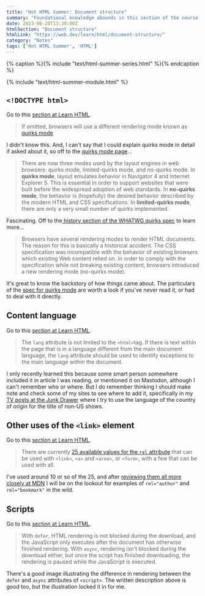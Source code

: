 ```yaml
---
title: "Hot HTML Summer: Document structure"
summary: "Foundational knowledge abounds in this section of the course."
date: 2023-06-28T13:30:00Z
htmlSection: "Document structure"
htmlLink: "https://web.dev/learn/html/document-structure/"
category: "Notes"
tags: ['Hot HTML Summer', 'HTML']
---
```

{% caption %}{% include "text/html-summer-series.html" %}{% endcaption %}

{% include "text/html-summer-module.html" %}

## `<!DOCTYPE html>`

Go to this [section at Learn HTML](https://web.dev/learn/html/document-structure/#lessdoctype-htmlgreater).

> If omitted, browsers will use a different rendering mode known as [quirks mode](https://developer.mozilla.org/docs/Web/HTML/Quirks_Mode_and_Standards_Mode)

I didn't know this. And, I can't say that I could explain quirks mode in detail if asked about it, so off to the [quirks mode page](https://developer.mozilla.org/en-US/docs/Web/HTML/Quirks_Mode_and_Standards_Mode)...

> There are now three modes used by the layout engines in web browsers: quirks mode, limited-quirks mode, and no-quirks mode. In **quirks mode**, layout emulates behavior in Navigator 4 and Internet Explorer 5. This is essential in order to support websites that were built before the widespread adoption of web standards. In **no-quirks mode**, the behavior is (hopefully) the desired behavior described by the modern HTML and CSS specifications. In **limited-quirks mode**, there are only a very small number of quirks implemented.

Fascinating. Off to the[ history section of the WHATWG quirks spec](https://quirks.spec.whatwg.org/#history) to learn more...

> Browsers have several rendering modes to render HTML documents. The reason for this is basically a historical accident. The CSS specification was incompatible with the behavior of existing browsers which existing Web content relied on. In order to comply with the specification while not breaking existing content, browsers introduced a new rendering mode (no-quirks mode).

It's great to know the backstory of how things came about. The particulars of the [spec for quirks mode](https://quirks.spec.whatwg.org/) are worth a look if you've never read it, or had to deal with it directly.

## Content language

Go to  this [section at Learn HTML](https://web.dev/learn/html/document-structure/#content_language).

> The `lang` attribute is not limited to the `<html>`tag. If there is text within the page that is in a language different from the main document language, the `lang` attribute should be used to identify exceptions to the main language within the document.

I only recently learned this because some smart person somewhere included it in article I was reading, or mentioned it on Mastodon, although I can't remember who or where. But I do remember thinking I should make note and check some of my sites to see where to add it, specifically in my [TV posts at the Junk Drawer](https://danabyerly-junkdrawer.website/tag/tv/) where I try to use the language of the country of origin for the title of non-US shows.

## Other uses of the `<link>` element

Go to this [section at Learn HTML](https://web.dev/learn/html/document-structure/#other_uses_of_the_link_element).

> There are currently [25 available values for the `rel` attribute](https://html.spec.whatwg.org/multipage/links.html#linkTypes) that can be used with `<link>`, `<a>` and `<area>`, or `<form>`, with a few that can be used with all.

I've used around 10 or so of the 25, and after [reviewing them all more closely at MDN](https://developer.mozilla.org/en-US/docs/Web/HTML/Attributes/rel) I will be on the lookout for examples of `rel="author"` and `rel="bookmark"` in the wild.

## Scripts

Go to this [section at Learn HTML](https://web.dev/learn/html/document-structure/#scripts).

> With `defer`, HTML rendering is not blocked during the download, and the JavaScript only executes after the document has otherwise finished rendering. With `async`, rendering isn't blocked during the download either, but once the script has finished downloading, the rendering is paused while the JavaScript is executed.

There's a good image illustrating the difference in rendering between the `defer` and `async` attributes of `<script>`.  The written description above is good too, but the illustration locked it in for me.







